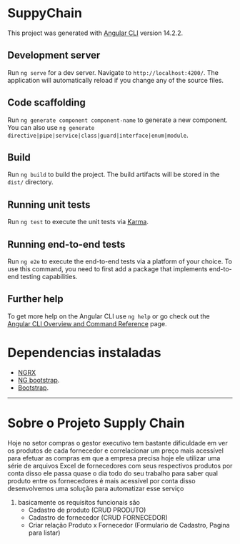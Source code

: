 # SuppyChain

This project was generated with [Angular CLI](https://github.com/angular/angular-cli) version 14.2.2.

## Development server

Run `ng serve` for a dev server. Navigate to `http://localhost:4200/`. The application will automatically reload if you change any of the source files.

## Code scaffolding

Run `ng generate component component-name` to generate a new component. You can also use `ng generate directive|pipe|service|class|guard|interface|enum|module`.

## Build

Run `ng build` to build the project. The build artifacts will be stored in the `dist/` directory.

## Running unit tests

Run `ng test` to execute the unit tests via [Karma](https://karma-runner.github.io).

## Running end-to-end tests

Run `ng e2e` to execute the end-to-end tests via a platform of your choice. To use this command, you need to first add a package that implements end-to-end testing capabilities.

## Further help

To get more help on the Angular CLI use `ng help` or go check out the [Angular CLI Overview and Command Reference](https://angular.io/cli) page.

# Dependencias instaladas
- [NGRX](https://ngrx.io/docs)
- [NG bootstrap](https://ng-bootstrap.github.io/#/getting-started). 
- [Bootstrap](https://getbootstrap.com/ "Para Consulta"). 

--------------------------------------------------
# Sobre o Projeto Supply Chain

Hoje no setor compras o gestor executivo tem bastante dificuldade em ver os produtos de cada fornecedor e correlacionar
um preço mais acessível para efetuar as compras em que a empresa precisa
hoje ele utilizar uma série de arquivos Excel de fornecedores com seus respectivos produtos
por conta disso ele passa quase o dia todo do seu trabalho para saber qual produto entre os fornecedores é mais acessível
por conta disso desenvolvemos uma solução para automatizar esse serviço

1. basicamente os requisitos funcionais são
    - Cadastro de produto (CRUD PRODUTO)
    - Cadastro de fornecedor (CRUD FORNECEDOR)
    - Criar relação Produto x Fornecedor (Formulario de Cadastro, Pagina para listar)

